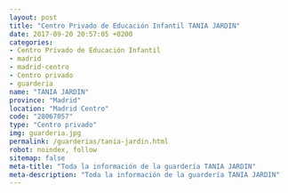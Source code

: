 ```yaml
---
layout: post
title: "Centro Privado de Educación Infantil TANIA JARDIN"
date: 2017-09-20 20:57:05 +0200
categories:
- Centro Privado de Educación Infantil
- madrid
- madrid-centro
- Centro privado
- guarderia
name: "TANIA JARDIN"
province: "Madrid"
location: "Madrid Centro"
code: "28067057"
type: "Centro privado"
img: guarderia.jpg
permalink: /guarderias/tania-jardin.html
robot: noindex, follow
sitemap: false
meta-title: "Toda la información de la guardería TANIA JARDIN"
meta-description: "Toda la información de la guardería TANIA JARDIN"
---
```


